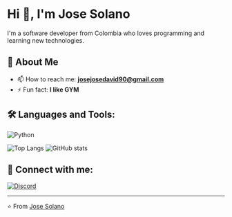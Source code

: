 # Hi 👋, I'm Jose Solano

I'm a software developer from Colombia who loves programming and learning new technologies.

## 🚀 About Me

- 📫 How to reach me: **josejosedavid90@gmail.com**
- ⚡ Fun fact: **I like GYM**

## 🛠️ Languages and Tools:

![Python](https://img.shields.io/badge/Python-3776AB?style=for-the-badge&logo=python&logoColor=white)

![Top Langs](https://github-readme-stats.vercel.app/api/top-langs/?username=Josesolano258&layout=compact)
![GitHub stats](https://github-readme-stats.vercel.app/api?username=Josesolano258&show_icons=true&theme=radical)


## 🔗 Connect with me:

[![Discord](https://img.shields.io/badge/Discord-7289DA?style=for-the-badge&logo=discord&logoColor=white)](https://discord.com/users/josesolano8023)

---

⭐️ From [Jose Solano](https://github.com/Josesolano258)
